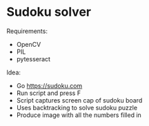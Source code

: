 # Sudoku solver

Requirements:
 - OpenCV
 - PIL
 - pytesseract
 
Idea:
 - Go https://sudoku.com
 - Run script and press F
 - Script captures screen cap of sudoku board
 - Uses backtracking to solve sudoku puzzle
 - Produce image with all the numbers filled in
